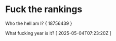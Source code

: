 # Fuck the rankings

Who the hell am I?
{ 18756439 }

What fucking year is it?
[ 2025-05-04T07:23:20Z ]
